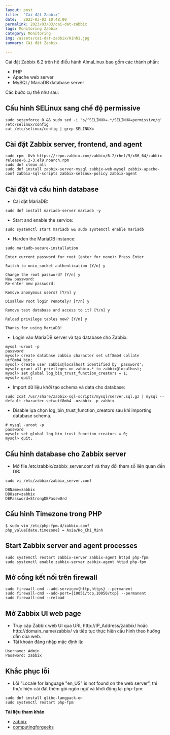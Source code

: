 ```yaml
---
layout: post
title:  "Cài đặt Zabbix"
date:   2023-03-03 10:48:00
permalink: 2023/03/03/cai-dat-zabbix
tags: Monitoring Zabbix
category: Monitoring
img: /assets/cai-dat-zabbix/Hinh1.jpg
summary: Cài đặt Zabbix

---
```


Cái đặt Zabbix 6.2 trên hệ điều hành AlmaLinux bao gồm các thành phần:
- PHP
- Apache web server
- MySQL/ MariaDB database server

Các bước cụ thể như sau:

## Cấu hình SELinux sang chế độ permissive ##

```
sudo setenforce 0 && sudo sed -i 's/^SELINUX=.*/SELINUX=permissive/g' /etc/selinux/config
cat /etc/selinux/config | grep SELINUX=
```

## Cài đặt Zabbix server, frontend, and agent ##

```
sudo rpm -Uvh https://repo.zabbix.com/zabbix/6.2/rhel/9/x86_64/zabbix-release-6.2-3.el9.noarch.rpm
sudo dnf clean all
sudo dnf install zabbix-server-mysql zabbix-web-mysql zabbix-apache-conf zabbix-sql-scripts zabbix-selinux-policy zabbix-agent
```

## Cài đặt và cấu hình database ##

- Cài đặt MariaDB:
```
sudo dnf install mariadb-server mariadb -y
```

- Start and enable the service:
```
sudo systemctl start mariadb && sudo systemctl enable mariadb
```

- Harden the MariaDB instance:

```
sudo mariadb-secure-installation

Enter current password for root (enter for none): Press Enter

Switch to unix_socket authentication [Y/n] y

Change the root password? [Y/n] y
New password: 
Re-enter new password:

Remove anonymous users? [Y/n] y

Disallow root login remotely? [Y/n] y

Remove test database and access to it? [Y/n] y

Reload privilege tables now? [Y/n] y

Thanks for using MariaDB!
```

- Login vào MariaDB server và tạo database cho Zabbix:

```
mysql -uroot -p
password
mysql> create database zabbix character set utf8mb4 collate utf8mb4_bin;
mysql> create user zabbix@localhost identified by 'password';
mysql> grant all privileges on zabbix.* to zabbix@localhost;
mysql> set global log_bin_trust_function_creators = 1;
mysql> quit;
```

- Import dữ liệu khởi tạo schema và data cho database:

```
sudo zcat /usr/share/zabbix-sql-scripts/mysql/server.sql.gz | mysql --default-character-set=utf8mb4 -uzabbix -p zabbix
```

- Disable lựa chọn log_bin_trust_function_creators sau khi importing database schema.

```
# mysql -uroot -p
password
mysql> set global log_bin_trust_function_creators = 0;
mysql> quit;
```

## Cấu hình database cho Zabbix server ##
- Mở file /etc/zabbix/zabbix_server.conf và thay đổi tham số liên quan đến DB:

```
sudo vi /etc/zabbix/zabbix_server.conf
```

```
DBName=zabbix
DBUser=zabbix
DBPassword=StrongDBPassw0rd
```


## Cấu hình Timezone trong PHP ##

```
$ sudo vim /etc/php-fpm.d/zabbix.conf
php_value[date.timezone] = Asia/Ho_Chi_Minh
```


## Start Zabbix server and agent processes ##

```
sudo systemctl restart zabbix-server zabbix-agent httpd php-fpm
sudo systemctl enable zabbix-server zabbix-agent httpd php-fpm
```

## Mở cổng kết nối trên firewall ##

```
sudo firewall-cmd --add-service={http,https} --permanent
sudo firewall-cmd --add-port={10051/tcp,10050/tcp} --permanent
sudo firewall-cmd --reload
```

## Mở Zabbix UI web page ##
- Truy cập Zabbix web UI qua URL http://IP_Address/zabbix/ hoặc http://domain_name/zabbix/ và tiếp tục thực hiện cấu hình theo hướng dẫn của web.
- Tài khoản đăng nhập mặc định là:

```
Username: Admin
Password: zabbix
```

## Khắc phục lỗi ##
- Lỗi "Locale for language "en_US" is not found on the web server", thì thực hiện cài đặt thêm gói ngôn ngữ và khởi động lại php-fpm:

```
sudo dnf install glibc-langpack-en
sudo systemctl restart php-fpm
```


**Tài liệu tham khảo**
- [zabbix](https://www.zabbix.com/download?zabbix=6.2&os_distribution=alma_linux&os_version=9&components=server_frontend_agent&db=mysql&ws=apache)
- [computingforgeeks](https://computingforgeeks.com/install-configure-zabbix-server-on-rocky-almalinux/)

